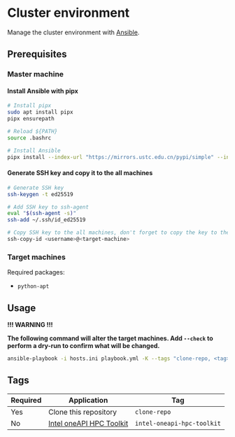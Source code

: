 # Cluster environment

Manage the cluster environment with [Ansible](https://www.ansible.com/).

## Prerequisites

### Master machine

#### Install Ansible with pipx

```bash
# Install pipx
sudo apt install pipx
pipx ensurepath

# Reload ${PATH}
source .bashrc

# Install Ansible
pipx install --index-url "https://mirrors.ustc.edu.cn/pypi/simple" --include-deps ansible
```

#### Generate SSH key and copy it to the all machines

```bash
# Generate SSH key
ssh-keygen -t ed25519

# Add SSH key to ssh-agent
eval "$(ssh-agent -s)"
ssh-add ~/.ssh/id_ed25519

# Copy SSH key to the all machines, don't forget to copy the key to the master machine
ssh-copy-id <username>@<target-machine>
```

### Target machines

Required packages:

- `python-apt`

## Usage

**!!! WARNING !!!**

**The following command will alter the target machines. Add `--check` to perform a dry-run to confirm what will be changed.**

```bash
ansible-playbook -i hosts.ini playbook.yml -K --tags "clone-repo, <tag>, ..."
```

## Tags

| Required | Application | Tag |
| --- | --- | --- |
| Yes | Clone this repository | `clone-repo` |
| No | [Intel oneAPI HPC Toolkit](https://www.intel.com/content/www/us/en/developer/tools/oneapi/hpc-toolkit.html) | `intel-oneapi-hpc-toolkit` |
